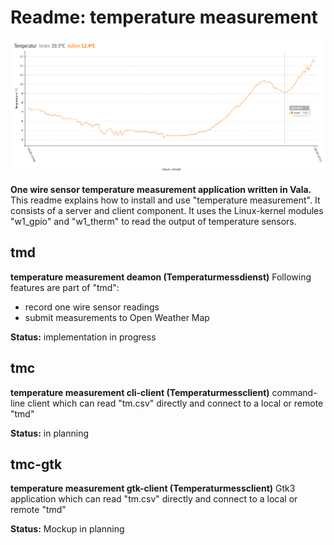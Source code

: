 # Readme: temperature measurement

![Eclipse 2015](/tm/150320eclipse.png)

**One wire sensor temperature measurement application written in Vala.**
This readme explains how to install and use "temperature measurement". It consists of a server and client component. It uses the Linux-kernel modules "w1_gpio" and "w1_therm" to read the output of temperature sensors.

## tmd
**temperature measurement deamon (Temperaturmessdienst)**
Following features are part of "tmd":
 - record one wire sensor readings
 - submit measurements to Open Weather Map

**Status:** implementation in progress

## tmc
**temperature measurement cli-client (Temperaturmessclient)**
command-line client which can read "tm.csv" directly and connect to a local or remote "tmd"

**Status:** in planning

## tmc-gtk
**temperature measurement gtk-client (Temperaturmessclient)**
Gtk3 application which can read "tm.csv" directly and connect to a local or remote "tmd"

**Status:** Mockup in planning
